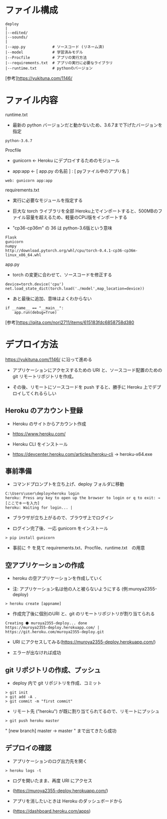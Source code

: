 # ファイル構成
```
deploy
|
|--edited/
|--sounds/
|
|--app.py            # ソースコード (リネーム済)
|--model             # 学習済みモデル
|--Procfile          # アプリの実行方法
|--requirements.txt  # アプリの実行に必要なライブラリ
|--runtime.txt       # pythonのバージョン
```
[参考]https://yukituna.com/1146/
# ファイル内容

runtime.txt

* 最新の python バージョンだと動かないため、3.6.7まで下げたバージョンを指定
```
python-3.6.7
```

Procfile

* gunicorn ← Heroku にデプロイするためのモジュール

* app:app ← [ app.py の名前 ] : [ pyファイル中のアプリ名 ]
```
web: gunicorn app:app
```
requirements.txt

* 実行に必要なモジュールを指定する

* 巨大な torch ライブラリを全部 Heroku上でインポートすると、500MBのファイル容量を超えるため、軽量のCPU版をインポートする

* "cp36-cp36m" の 36 は python-3.6版という意味
```
Flask
gunicorn
numpy
http://download.pytorch.org/whl/cpu/torch-0.4.1-cp36-cp36m-linux_x86_64.whl
```

app.py

* torch の変更に合わせて、ソースコードを修正する
```
device=torch.device('cpu')
net.load_state_dict(torch.load('./model',map_location=device))
```

* あと最後に追加、意味はよくわからない
```
if __name__ == "__main__":
    app.run(debug=True)
```

[参考]https://qiita.com/nori2711/items/615183fdc6858758d380

# デプロイ方法

https://yukituna.com/1146/ に沿って進める

* アプリケーションにアクセスするための URI と、ソースコード配置のための git リモートリポジトリを作成。

* その後、リモートにソースコードを push すると、勝手に Heroku 上でデプロイしてくれるらしい

## Heroku のアカウント登録

* Heroku のサイトからアカウント作成

* https://www.heroku.com/

* Heroku CLI をインストール

* https://devcenter.heroku.com/articles/heroku-cli
 → heroku-x64.exe

## 事前準備

* コマンドプロンプトを立ち上げ、deploy フォルダに移動

```
C:\Users\user\deploy>heroku login
heroku: Press any key to open up the browser to login or q to exit: → [ここでキーを入力]
heroku: Waiting for login... |
```
* ブラウザが立ち上がるので、ブラウザ上でログイン

* ログイン完了後、一応 gunicorn をインストール
```
> pip install gunicorn
```

* 事前に ↑ を見て requirements.txt、Procfile、runtime.txt　の用意

## 空アプリケーションの作成

* heroku の空アプリケーションを作成していく

* 注: アプリケーション名は他の人と被らないようにする (例:muroya2355-deploy)
```
> heroku create [appname]
```

* 作成完了後に個別のURI と、git のリモートリポジトリが割り当てられる
```
Creating ⬢ muroya2355-deploy... done
https://muroya2355-deploy.herokuapp.com/ | https://git.heroku.com/muroya2355-deploy.git
```
* URI にアクセスしてみる(https://muroya2355-deploy.herokuapp.com/)

* エラーが出なければ成功

## git リポジトリの作成、プッシュ

* deploy 内で git リポジトリを作成、コミット

```
> git init
> git add -A .
> git commit -m "first commit"
```
* リモート先 ("heroku") が既に割り当てられてるので、リモートにプッシュ
```
> git push heroku master
```
" [new branch]      master -> master " まで出てきたら成功

## デプロイの確認
* アプリケーションのログ出力先を開く

```
> heroku logs -t
```

* ログを開いたまま、再度 URI にアクセス　

* (https://muroya2355-deploy.herokuapp.com/)

* アプリを消したいときは Heroku のダッシュボードから

* (https://dashboard.heroku.com/apps)